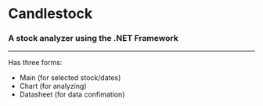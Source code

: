 # Candlestock
### A stock analyzer using the .NET Framework
---
Has three forms:
- Main (for selected stock/dates)
- Chart (for analyzing)
- Datasheet (for data confimation)
